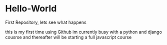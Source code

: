 # Hello-World
First Repository, lets see what happens 

this is my first time using Github
im currently busy with a python and django cousrse and thereafter will be starting a full javascript course
